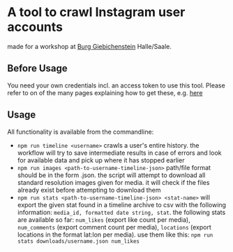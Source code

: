 # A tool to crawl Instagram user accounts
made for a workshop at [Burg Giebichenstein](http://www.burg-halle.de/) Halle/Saale.

## Before Usage
You need your own credentials incl. an access token to use this tool. Please refer to on of the many pages explaining how to get these, e.g. [here](http://jelled.com/instagram/access-token)

## Usage
All functionality is available from the commandline:
* `npm run timeline <username>` crawls a user's entire history. the workflow will try to save intermediate results in case of errors and look for available data and pick up where it has stopped earlier
* `npm run images <path-to-username-timeline-json>` path/file format should be in the form <username>.json. the script will attempt to download all standard resolution images given for media. it will check if the files already exist before attempting to download them
* `npm run stats <path-to-username-timeline-json> <stat-name>` will export the given stat found in a timeline archive to csv with the following information: `media_id, formatted date string, stat`. the following stats are available so far: `num_likes` (export like count per media), `num_comments` (export comment count per media), `locations` (export locations in the format lat:lon per media). use them like this: `npm run stats downloads/username.json num_likes`

